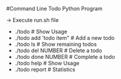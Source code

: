 #Command Line Todo Python Program

-> Execute run.sh file 

* ./todo                 # Show Usage
* ./todo add 'todo item" # Add a new todo
* ./todo ls              # Show remaining todos
* ./todo del NUMBER      # Delete a todo
* ./todo done NUMBER     # Complete a todo
* ./todo help            # Show Usage
* ./todo report          # Statistics
